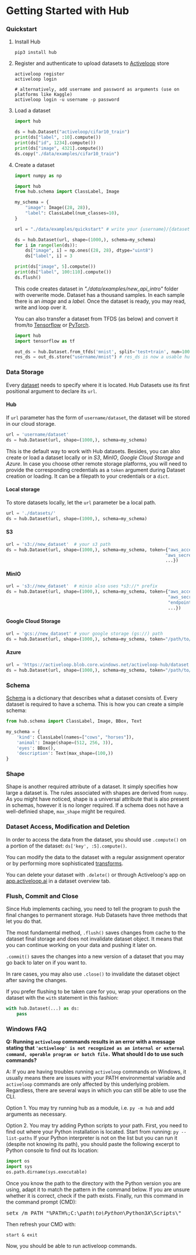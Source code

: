 # Getting Started with Hub

### Quickstart

1. Install Hub
    ```
    pip3 install hub
    ```

2. Register and authenticate to upload datasets to [Activeloop](https://app.activeloop.ai/) store
    ```
    activeloop register
    activeloop login
    
    # alternatively, add username and password as arguments (use on platforms like Kaggle)
    activeloop login -u username -p password
    ```
3. Load a dataset

    ```python
    import hub

    ds = hub.Dataset("activeloop/cifar10_train")
    print(ds["label", :10].compute())
    print(ds["id", 1234].compute())
    print(ds["image", 4321].compute())
    ds.copy("./data/examples/cifar10_train")
    ```

4. Create a dataset
    ```python
    import numpy as np

    import hub
    from hub.schema import ClassLabel, Image

    my_schema = {
        "image": Image((28, 28)),
        "label": ClassLabel(num_classes=10),
    }

    url = "./data/examples/quickstart" # write your {username}/{dataset_name} to make it remotely accessible

    ds = hub.Dataset(url, shape=(1000,), schema=my_schema)
    for i in range(len(ds)):
        ds["image", i] = np.ones((28, 28), dtype="uint8")
        ds["label", i] = 3

    print(ds["image", 5].compute())
    print(ds["label", 100:110].compute())
    ds.flush()
    ```
    This code creates dataset in *"./data/examples/new_api_intro"* folder with overwrite mode. Dataset has a thousand samples. In each sample there is an *image* and a *label*. Once the dataset is ready, you may read, write and loop over it.


    You can also transfer a dataset from TFDS (as below) and convert it from/to [Tensorflow](./integrations/tensorflow.md) or [PyTorch](./integrations/pytorch.md).
    ```python
    import hub
    import tensorflow as tf

    out_ds = hub.Dataset.from_tfds('mnist', split='test+train', num=1000)
    res_ds = out_ds.store("username/mnist") # res_ds is now a usable hub dataset
    ```

### Data Storage

Every [dataset](./concepts/dataset.md) needs to specify where it is located. Hub Datasets use its first positional argument to declare its `url`.

#### Hub

If `url` parameter has the form of `username/dataset`, the dataset will be stored in our cloud storage.

```python
url = 'username/dataset'
ds = hub.Dataset(url, shape=(1000,), schema=my_schema)
```

This is the default way to work with Hub datasets. Besides, you can also create or load a dataset locally or in *S3*, *MinIO*, *Google Cloud Storage* and *Azure*.
In case you choose other remote storage platforms, you will need to provide the corresponding credentials as a `token` argument during Dataset creation or loading. It can be a filepath to your credentials or a `dict`.

#### Local storage

To store datasets locally, let the `url` parameter be a local path.
```python
url = './datasets/'
ds = hub.Dataset(url, shape=(1000,), schema=my_schema)
```
#### S3
 ```python
url = 's3://new_dataset'  # your s3 path
ds = hub.Dataset(url, shape=(1000,), schema=my_schema, token={"aws_access_key_id": "...",
                                                              "aws_secret_access_key": "...",
                                                              ...})
```

#### MinIO
```python
url = 's3://new_dataset'  # minio also uses *s3://* prefix
ds = hub.Dataset(url, shape=(1000,), schema=my_schema, token={"aws_access_key_id": "your_minio_access_key",
                                                              "aws_secret_access_key": "your_minio_secret_key",
                                                              "endpoint_url": "your_minio_url:port",
                                                              ...})
```

#### Google Cloud Storage
```python
url = 'gcs://new_dataset' # your google storage (gs://) path
ds = hub.Dataset(url, shape=(1000,), schema=my_schema, token="/path/to/credentials")
```

#### Azure
```python
url = 'https://activeloop.blob.core.windows.net/activeloop-hub/dataset' # Azure link
ds = hub.Dataset(url, shape=(1000,), schema=my_schema, token="/path/to/credentials")
```


### Schema

[Schema](./concepts/features.md) is a dictionary that describes what a dataset consists of. Every dataset is required to have a schema. This is how you can create a simple schema:

```python
from hub.schema import ClassLabel, Image, BBox, Text

my_schema = {
    'kind': ClassLabel(names=["cows", "horses"]),
    'animal': Image(shape=(512, 256, 3)),
    'eyes': BBox(),
    'description': Text(max_shape=(100,))
}
```

### Shape

Shape is another required attribute of a dataset. It simply specifies how large a dataset is. The rules associated with shapes are derived from `numpy`. As you might have noticed, shape is a universal attribute that is also present in schemas, however it is no longer required. If a schema does not have a well-definied shape, `max_shape` might be required.

### Dataset Access, Modification and Deletion

In order to access the data from the dataset, you should use `.compute()` on a portion of the dataset: `ds['key', :5].compute()`.

You can modify the data to the dataset with a regular assignment operator or by performing more sophisticated [transforms](./concepts/transform.md).

You can delete your dataset with `.delete()` or through Activeloop's app on [app.activeloop.ai](https://app.activeloop.ai/) in a dataset overview tab.


### Flush, Commit and Close

Since Hub implements caching, you need to tell the program to push the final changes to permanent storage. Hub Datasets have three methods that let you do that.

The most fundamental method, `.flush()` saves changes from cache to the dataset final storage and does not invalidate dataset object. It means that you can continue working on your data and pushing it later on.

`.commit()` saves the changes into a new version of a dataset that you may go back to later on if you want to.

In rare cases, you may also use `.close()` to invalidate the dataset object after saving the changes.

If you prefer flushing to be taken care for you, wrap your operations on the dataset with the `with` statement in this fashion:
```python
with hub.Dataset(...) as ds:
    pass
```

### Windows FAQ

**Q: Running `activeloop` commands results in an error with a message stating that `'activeloop' is not recognized as an internal or external command, operable program or batch file.` What should I do to use such commands?**

A: If you are having troubles running `activeloop` commands on Windows, it usually means there are issues with your PATH environmental variable and `activeloop` commands are only affected by this underlying problem. Regardless, there are several ways in which you can still be able to use the CLI.

Option 1. You may try running hub as a module, i.e. `py -m hub` and add arguments as necessary.

Option 2. You may try adding Python scripts to your path. First, you need to find out where your Python installation is located. Start from running:
```py --list-paths```
If your Python interpreter is not on the list but you can run it (despite not knowing its path), you should paste the following excerpt to Python console to find out its location:
```python
import os
import sys
os.path.dirname(sys.executable)
```

Once you know the path to the directory with the Python version you are using, adapt it to match the pattern in the command below. If you are unsure whether it is correct, check if the path exists. Finally, run this command in the command prompt (CMD):
<pre>
setx /m PATH "%PATH%;C:\<i>path\to\Python</i>\Python3<i>X</i>\Scripts\"
</pre>

Then refresh your CMD with:
```
start & exit
```
Now, you should be able to run activeloop commands.
